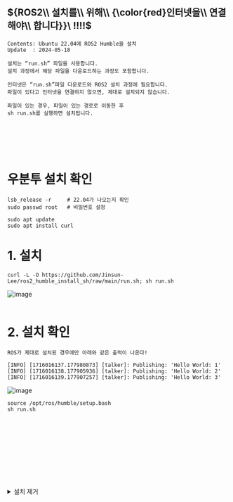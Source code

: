## ${ROS2\\ 설치를\\ 위해\\ {\color{red}인터넷을\\ 연결해야\\ 합니다}}\ !!!!$
```
Contents: Ubuntu 22.04에 ROS2 Humble을 설치
Update  : 2024-05-18
```

```
설치는 “run.sh” 파일을 사용합니다.
설치 과정에서 해당 파일을 다운로드하는 과정도 포함합니다.

인터넷은 “run.sh”파일 다운로드와 ROS2 설치 과정에 필요합니다.
파일이 있다고 인터넷을 연결하지 않으면, 제대로 설치되지 않습니다.

파일이 있는 경우, 파일이 있는 경로로 이동한 후
sh run.sh를 실행하면 설치됩니다.
```
</br></br></br></br>


# 우분투 설치 확인
```
lsb_release -r     # 22.04가 나오는지 확인
sudo passwd root   # 비밀번호 설정

sudo apt update
sudo apt install curl
```



# 1. 설치
```
curl -L -O https://github.com/Jinsun-Lee/ros2_humble_install_sh/raw/main/run.sh; sh run.sh
```
![image](https://github.com/Jinsun-Lee/ros2_humble_install_sh/assets/68187536/f3fdc0af-61af-45d2-9ac4-f4cb47716408)
</br></br>


# 2. 설치 확인
```
ROS가 제대로 설치된 경우에만 아래와 같은 출력이 나온다!

[INFO] [1716016137.177980873] [talker]: Publishing: 'Hello World: 1'
[INFO] [1716016138.177905936] [talker]: Publishing: 'Hello World: 2'
[INFO] [1716016139.177907257] [talker]: Publishing: 'Hello World: 3'
```
![image](https://github.com/Jinsun-Lee/ros2_humble_install_sh/assets/68187536/cce90577-bd60-4fa0-81b0-b96c2752908b)

```
source /opt/ros/humble/setup.bash
sh run.sh
```

</br></br>







</br></br></br>
---

<details>
<summary>설치 제거</summary>
<div markdown="1">       

```
sudo rm /var/lib/apt/lists/lock
sudo rm /var/cache/apt/archives/lock
sudo rm /var/lib/dpkg/lock*
sudo dpkg --configure -a
sudo apt update
sudo apt remove ~nros-humble-* && sudo apt autoremove
sudo rm /etc/apt/sources.list.d/ros2.list
sudo apt update
sudo apt autoremove
#sudo apt upgrade

source /opt/ros/humble/setup.bash
ros2 run demo_nodes_cpp talker
```

</div>
</details>


</br></br></br>
